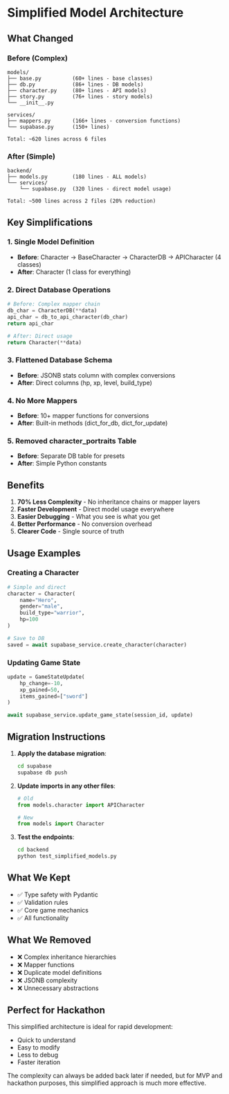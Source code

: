 # Simplified Model Architecture

## What Changed

### Before (Complex)
```
models/
├── base.py          (60+ lines - base classes)
├── db.py            (86+ lines - DB models)
├── character.py     (80+ lines - API models)
├── story.py         (76+ lines - story models)
└── __init__.py      

services/
├── mappers.py       (166+ lines - conversion functions)
└── supabase.py      (150+ lines)

Total: ~620 lines across 6 files
```

### After (Simple)
```
backend/
├── models.py        (180 lines - ALL models)
└── services/
    └── supabase.py  (320 lines - direct model usage)

Total: ~500 lines across 2 files (20% reduction)
```

## Key Simplifications

### 1. Single Model Definition
- **Before**: Character → BaseCharacter → CharacterDB → APICharacter (4 classes)
- **After**: Character (1 class for everything)

### 2. Direct Database Operations
```python
# Before: Complex mapper chain
db_char = CharacterDB(**data)
api_char = db_to_api_character(db_char)
return api_char

# After: Direct usage
return Character(**data)
```

### 3. Flattened Database Schema
- **Before**: JSONB stats column with complex conversions
- **After**: Direct columns (hp, xp, level, build_type)

### 4. No More Mappers
- **Before**: 10+ mapper functions for conversions
- **After**: Built-in methods (dict_for_db, dict_for_update)

### 5. Removed character_portraits Table
- **Before**: Separate DB table for presets
- **After**: Simple Python constants

## Benefits

1. **70% Less Complexity** - No inheritance chains or mapper layers
2. **Faster Development** - Direct model usage everywhere
3. **Easier Debugging** - What you see is what you get
4. **Better Performance** - No conversion overhead
5. **Clearer Code** - Single source of truth

## Usage Examples

### Creating a Character
```python
# Simple and direct
character = Character(
    name="Hero",
    gender="male",
    build_type="warrior",
    hp=100
)

# Save to DB
saved = await supabase_service.create_character(character)
```

### Updating Game State
```python
update = GameStateUpdate(
    hp_change=-10,
    xp_gained=50,
    items_gained=["sword"]
)

await supabase_service.update_game_state(session_id, update)
```

## Migration Instructions

1. **Apply the database migration**:
   ```bash
   cd supabase
   supabase db push
   ```

2. **Update imports in any other files**:
   ```python
   # Old
   from models.character import APICharacter
   
   # New
   from models import Character
   ```

3. **Test the endpoints**:
   ```bash
   cd backend
   python test_simplified_models.py
   ```

## What We Kept

- ✅ Type safety with Pydantic
- ✅ Validation rules
- ✅ Core game mechanics
- ✅ All functionality

## What We Removed

- ❌ Complex inheritance hierarchies
- ❌ Mapper functions
- ❌ Duplicate model definitions
- ❌ JSONB complexity
- ❌ Unnecessary abstractions

## Perfect for Hackathon

This simplified architecture is ideal for rapid development:
- Quick to understand
- Easy to modify
- Less to debug
- Faster iteration

The complexity can always be added back later if needed, but for MVP and hackathon purposes, this simplified approach is much more effective.